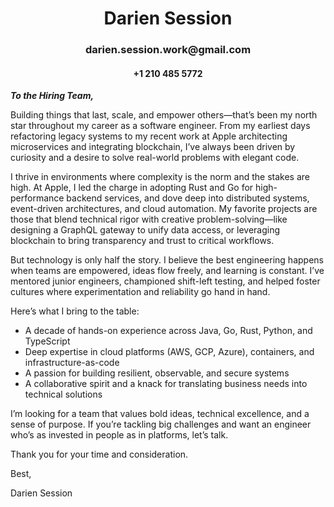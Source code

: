 <div align="center">
<h1>Darien Session</h1>
<h3>darien.session.work@gmail.com</h3>
<h4>+1 210 485 5772</h4>
</div>

***To the Hiring Team,***

Building things that last, scale, and empower others—that’s been my north star throughout my career as a software engineer. From my earliest days refactoring legacy systems to my recent work at Apple architecting microservices and integrating blockchain, I’ve always been driven by curiosity and a desire to solve real-world problems with elegant code.

I thrive in environments where complexity is the norm and the stakes are high. At Apple, I led the charge in adopting Rust and Go for high-performance backend services, and dove deep into distributed systems, event-driven architectures, and cloud automation. My favorite projects are those that blend technical rigor with creative problem-solving—like designing a GraphQL gateway to unify data access, or leveraging blockchain to bring transparency and trust to critical workflows.

But technology is only half the story. I believe the best engineering happens when teams are empowered, ideas flow freely, and learning is constant. I’ve mentored junior engineers, championed shift-left testing, and helped foster cultures where experimentation and reliability go hand in hand.

Here’s what I bring to the table:
- A decade of hands-on experience across Java, Go, Rust, Python, and TypeScript
- Deep expertise in cloud platforms (AWS, GCP, Azure), containers, and infrastructure-as-code
- A passion for building resilient, observable, and secure systems
- A collaborative spirit and a knack for translating business needs into technical solutions

I’m looking for a team that values bold ideas, technical excellence, and a sense of purpose. If you’re tackling big challenges and want an engineer who’s as invested in people as in platforms, let’s talk.

Thank you for your time and consideration.

Best,

Darien Session